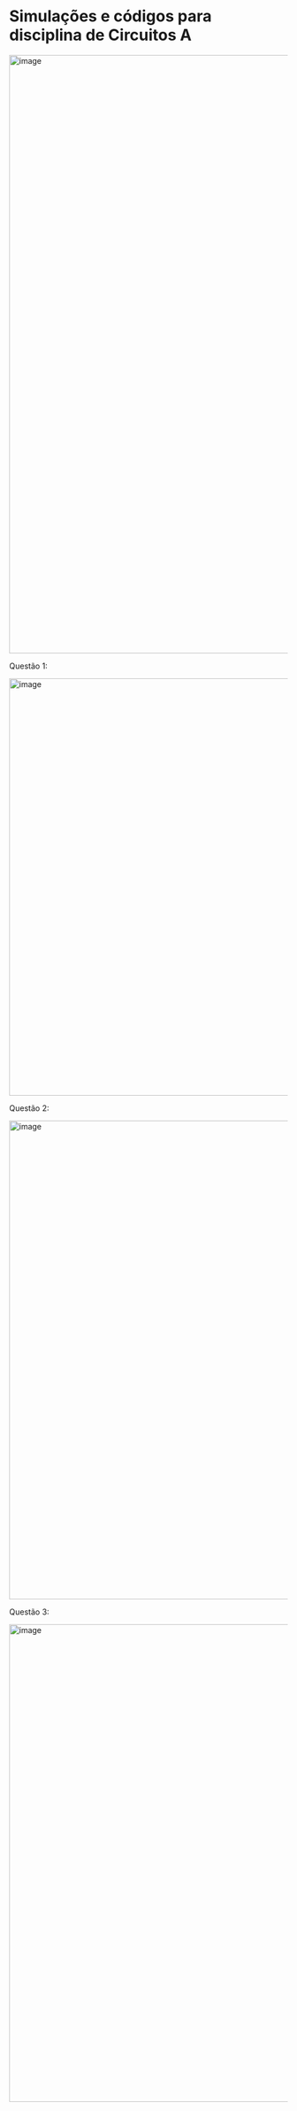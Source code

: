 # Simulações e códigos para disciplina de Circuitos A

<img width="1920" height="1080" alt="image" src="https://github.com/user-attachments/assets/211d950d-ca05-4fb3-a9e1-97d9890ae576" />

Questão 1:

<img width="917" height="753" alt="image" src="https://github.com/user-attachments/assets/6f44c4d7-dc95-4074-a4b4-e1bc5a3e2c53" />

Questão 2:

<img width="1030" height="864" alt="image" src="https://github.com/user-attachments/assets/a0a4f335-d876-4617-b4bf-f0e3d6a7c755" />

Questão 3:

<img width="801" height="862" alt="image" src="https://github.com/user-attachments/assets/fe98b135-9128-4bf1-87e1-303593884dff" />
